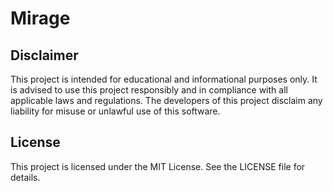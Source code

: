 # Mirage

## Disclaimer

This project is intended for educational and informational purposes only. It is advised to use this project responsibly and in compliance with all applicable laws and regulations. The developers of this project disclaim any liability for misuse or unlawful use of this software.

## License

This project is licensed under the MIT License. See the LICENSE file for details.
